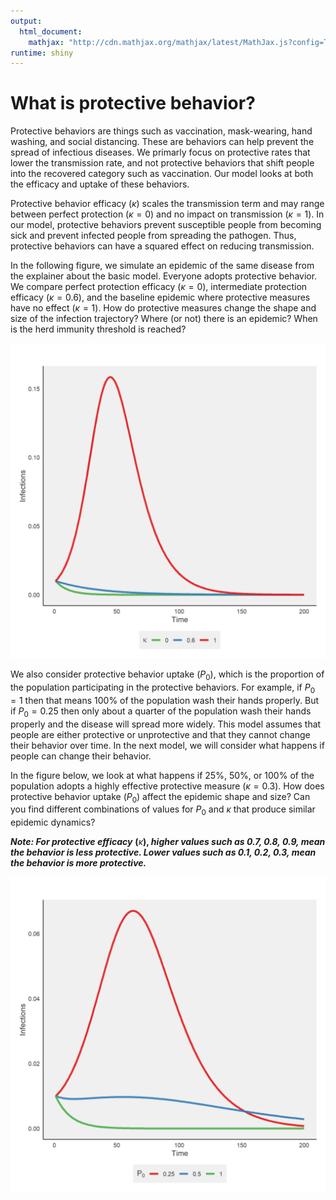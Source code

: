 ```yaml
---
output:
  html_document:
    mathjax: "http://cdn.mathjax.org/mathjax/latest/MathJax.js?config=TeX-AMS-MML_HTMLorMML"
runtime: shiny
---
```


# What is protective behavior?

Protective behaviors are things such as vaccination, mask-wearing, hand washing, and social distancing. These are behaviors can help prevent the spread of infectious diseases. We primarly focus on protective rates that lower the transmission rate, and not protective behaviors that shift people into the recovered category such as vaccination. Our model looks at both the efficacy and uptake of these behaviors.

Protective behavior efficacy ($\kappa$) scales the transmission term and may range between perfect protection ($\kappa=0$) and no impact on transmission ($\kappa=1$). In our model, protective behaviors prevent susceptible people from becoming sick and prevent infected people from spreading the pathogen. Thus, protective behaviors can have a squared effect on reducing transmission.

In the following figure, we simulate an epidemic of the same disease from the explainer about the basic model. Everyone adopts protective behavior. We compare perfect protection efficacy ($\kappa=0$), intermediate protection efficacy ($\kappa=0.6$), and the baseline epidemic where protective measures have no effect ($\kappa=1$). How do protective measures change the shape and size of the infection trajectory? Where (or not) there is an epidemic? When is the herd immunity threshold is reached?

![plot of chunk kappa](figure/kappa-1.png)

We also consider protective behavior uptake ($P_0$), which is the proportion of the population participating in the protective behaviors. For example, if $P_0=1$ then that means 100% of the population wash their hands properly. But if $P_0=0.25$ then only about a quarter of the population wash their hands properly and the disease will spread more widely. This model assumes that people are either protective or unprotective and that they cannot change their behavior over time. In the next model, we will consider what happens if people can change their behavior.

In the figure below, we look at what happens if 25%, 50%, or 100% of the population adopts a highly effective protective measure ($\kappa=0.3$). How does protective behavior uptake ($P_0$) affect the epidemic shape and size? Can you find different combinations of values for $P_0$ and $\kappa$ that produce similar epidemic dynamics?

***Note: For protective efficacy*** **(**$\kappa$**), *higher values such as 0.7, 0.8, 0.9, mean the behavior is less protective. Lower values such as 0.1, 0.2, 0.3, mean the behavior is more protective.***

![plot of chunk P0](figure/P0-1.png)
